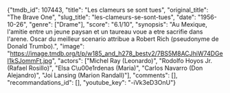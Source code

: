 {"tmdb_id": 107443, "title": "Les clameurs se sont tues", "original_title": "The Brave One", "slug_title": "les-clameurs-se-sont-tues", "date": "1956-10-26", "genre": ["Drame"], "score": "6.1/10", "synopsis": "Au Mexique, l'amitie entre un jeune paysan et un taureau voue a etre sacrifie dans l'arene. Oscar du meilleur scenario attribue a Robert Rich (pseudonyme de Donald Trumbo).", "image": "https://image.tmdb.org/t/p/w185_and_h278_bestv2/7BS5M8ACJhiW74DGeI1kSJommFt.jpg", "actors": ["Michel Ray (Leonardo)", "Rodolfo Hoyos Jr. (Rafael Rosillo)", "Elsa C\u00e1rdenas (Maria)", "Carlos Navarro (Don Alejandro)", "Joi Lansing (Marion Randall)"], "comments": [], "recommandations_id": [], "youtube_key": "-iVk3eD3OnU"}